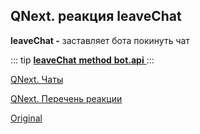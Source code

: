 ## QNext. реакция leaveChat

**leaveChat -** заставляет бота покинуть чат


::: tip
[**leaveChat**   **method**   **bot.api** ](https://core.telegram.org/bots/api#leavechat)
:::

[QNext. Чаты](/docs-test/ph/admin/chat-about)

[QNext. Перечень реакции](/docs-test/ph/reactions)


  
[Original](https://telegra.ph/QNext-admin-reaction-leaveChat-05-07)